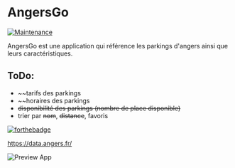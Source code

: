 # AngersGo 

[![Maintenance](https://img.shields.io/badge/Maintained%3F-yes-green.svg)](https://GitHub.com/Naereen/StrapDown.js/graphs/commit-activity)

AngersGo est une application qui référence les parkings d'angers ainsi que leurs caractéristiques.


## ToDo: 
- ~~tarifs des parkings
- ~~horaires des parkings
- ~~disponibilité des parkings (nombre de place disponible)~~
- trier par ~~nom~~, ~~distance~~, favoris

[![forthebadge](https://forthebadge.com/images/badges/built-with-love.svg)](https://forthebadge.com)

https://data.angers.fr/

![Preview App](preview.gif)
